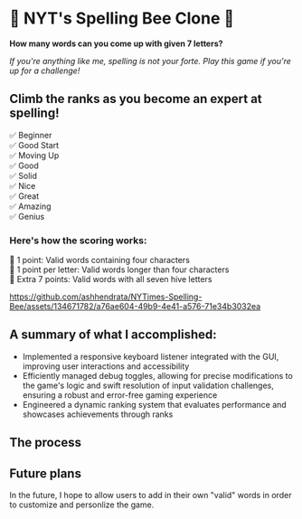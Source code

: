 # 🍯 NYT's Spelling Bee Clone 🐝

**How many words can you come up with given 7 letters?**

*If you're anything like me, spelling is not your forte. Play this game if you're up for a challenge!*

## Climb the ranks as you become an expert at spelling!
✅  Beginner<br>
✅  Good Start<br>
✅  Moving Up<br>
✅  Good<br>
✅  Solid<br>
✅  Nice<br>
✅  Great<br>
✅  Amazing<br>
✅  Genius

### Here's how the scoring works:
🌼  1 point: Valid words containing four characters<br>
🌼  1 point per letter: Valid words longer than four characters<br>
🌼  Extra 7 points: Valid words with all seven hive letters<br>

https://github.com/ashhendrata/NYTimes-Spelling-Bee/assets/134671782/a76ae604-49b9-4e41-a576-71e34b3032ea


## A summary of what I accomplished:
- Implemented a responsive keyboard listener integrated with the GUI, improving user interactions and accessibility
- Efficiently managed debug toggles, allowing for precise modifications to the game's logic and swift resolution of
input validation challenges, ensuring a robust and error-free gaming experience
- Engineered a dynamic ranking system that evaluates performance and showcases achievements through ranks

## The process


## Future plans
In the future, I hope to allow users to add in their own "valid" words in order to customize and personlize the game.
